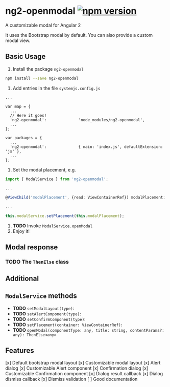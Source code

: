 ng2-openmodal [![npm version](https://badge.fury.io/js/ng2-openmodal.svg)](https://badge.fury.io/js/ng2-openmodal)
======================
A customizable modal for Angular 2


It uses the Bootstrap modal by default. You can also provide a custom modal view.

## Basic Usage
1. Install the package `ng2-openmodal`
```bash
npm install --save ng2-openmodal
```
1. Add entries in the file `systemjs.config.js`
```
...

var map = {
  ...
  // Here it goes!
  'ng2-openmodal':              'node_modules/ng2-openmodal',
  ...
};

var packages = {
  ...
  'ng2-openmodal':              { main: 'index.js', defaultExtension: 'js' },
  ...
};
```
1. Set the modal placement, e.g.
```typescript
import { ModalService } from 'ng2-openmodal';

...

@ViewChild('modalPlacement', {read: ViewContainerRef}) modalPlacement: ViewContainerRef;

...

this.modalService.setPlacement(this.modalPlacement);
```
1. **TODO** Invoke `ModalService.openModal`
1. Enjoy it!

## Modal response
### **TODO** The `ThenElse` class

## Additional

## `ModalService` methods
- **TODO** `setModalLayout(type)`:
- **TODO** `setAlertComponent(type)`:
- **TODO** `setConfirmComponent(type)`:
- **TODO** `setPlacement(container: ViewContainerRef)`:
- **TODO** `openModal(componentType: any, title: string, contentParams?: any): ThenElse<any>`

## Features
[x] Default bootstrap modal layout
[x] Customizable modal layout
[x] Alert dialog
[x] Customizable Alert component
[x] Confirmation dialog
[x] Customizable Confirmation component
[x] Dialog result callback
[x] Dialog dismiss callback
[x] Dismiss validation
[ ] Good documentation
